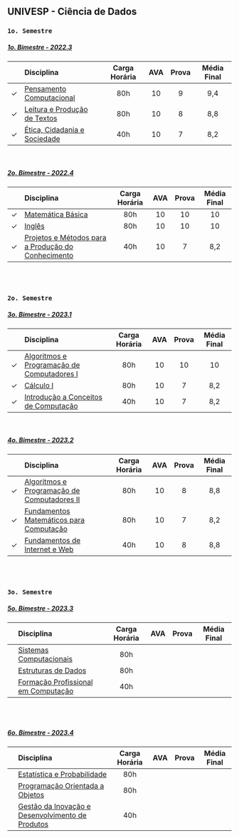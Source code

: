## UNIVESP - Ciência de Dados

### ```1o. Semestre```
##### [1o. Bimestre - 2022.3](https://github.com/cintia-shinoda/univesp/tree/master/1o%20Bimestre%20-%202022.3)

|  | Disciplina | Carga Horária | AVA | Prova | Média Final |
|:---:|:---|:---:|:---:|:---:|:---:|
| &check; | [Pensamento Computacional](https://github.com/cintia-shinoda/univesp/tree/master/1o%20Bimestre%20-%202022.3/Pensamento%20Computacional) | 80h | 10 | 9 | 9,4 |
| &check; | [Leitura e Produção de Textos](https://github.com/cintia-shinoda/univesp/tree/master/1o%20Bimestre%20-%202022.3/Leitura%20e%20Produ%C3%A7%C3%A3o%20de%20Textos) | 80h | 10 | 8 | 8,8 |
| &check; | [Ética, Cidadania e Sociedade](https://github.com/cintia-shinoda/univesp/tree/master/1o%20Bimestre%20-%202022.3/%C3%89tica%2C%20Cidadania%20e%20Sociedade) | 40h | 10 | 7 | 8,2 |

<br>


##### [2o. Bimestre - 2022.4](https://github.com/cintia-shinoda/univesp/tree/master/2o%20Bimestre%20-%202022.4)

|  | Disciplina | Carga Horária | AVA | Prova | Média Final |
|:---:|:---|:---:|:---:|:---:|:---:|
| &check; | [Matemática Básica](https://github.com/cintia-shinoda/univesp/tree/master/2o%20Bimestre%20-%202022.4/Matem%C3%A1tica%20B%C3%A1sica) | 80h | 10 | 10 | 10 |
| &check; | [Inglês](https://github.com/cintia-shinoda/univesp/tree/master/2o%20Bimestre%20-%202022.4/Ingl%C3%AAs) | 80h | 10 | 10 | 10 |
| &check; | [Projetos e Métodos para a Produção do Conhecimento](https://github.com/cintia-shinoda/univesp/tree/master/2o%20Bimestre%20-%202022.4/Projetos%20e%20M%C3%A9todos%20para%20a%20Produ%C3%A7%C3%A3o%20do%20Conhecimento) | 40h | 10 | 7 | 8,2 |

<br><br>


### ```2o. Semestre```
##### [3o. Bimestre - 2023.1](https://github.com/cintia-shinoda/univesp/tree/master/3o%20Bimestre%20-%202023.1)

|  | Disciplina | Carga Horária | AVA | Prova | Média Final |
|:---:|:---|:---:|:---:|:---:|:---:|
| &check; | [Algoritmos e Programação de Computadores I](https://github.com/cintia-shinoda/univesp/tree/master/3o%20Bimestre%20-%202023.1/Algoritmos%20e%20Programa%C3%A7%C3%A3o%20de%20Computadores%20I) | 80h | 10 | 10 | 10 |
| &check; | [Cálculo I](https://github.com/cintia-shinoda/univesp/tree/master/3o%20Bimestre%20-%202023.1/C%C3%A1lculo%20I) | 80h | 10 | 7 | 8,2 |
| &check; | [Introdução a Conceitos de Computação](https://github.com/cintia-shinoda/univesp/tree/master/3o%20Bimestre%20-%202023.1/Intro%20a%20Conceitos%20de%20Computa%C3%A7%C3%A3o) | 40h | 10 | 7 | 8,2 |

<br>


##### [4o. Bimestre - 2023.2](https://github.com/cintia-shinoda/univesp/tree/master/4o%20Bimestre%20-%202023.2)

|  | Disciplina | Carga Horária | AVA | Prova | Média Final |
|:---:|:---|:---:|:---:|:---:|:---:|
| &check; | [Algoritmos e Programação de Computadores II](https://github.com/cintia-shinoda/univesp/tree/master/4o%20Bimestre%20-%202023.2/Algoritmos%20e%20Programa%C3%A7%C3%A3o%20de%20Computadores%20II) | 80h | 10 | 8 | 8,8 |
| &check; | [Fundamentos Matemáticos para Computação](https://github.com/cintia-shinoda/univesp/tree/master/4o%20Bimestre%20-%202023.2/Fundamentos%20Matem%C3%A1ticos%20para%20Computa%C3%A7%C3%A3o) | 80h | 10 | 7 | 8,2 |
| &check; | [Fundamentos de Internet e Web](https://github.com/cintia-shinoda/univesp/tree/master/4o%20Bimestre%20-%202023.2/Fundamentos%20de%20Internet%20e%20Web) | 40h | 10 | 8 | 8,8 |

<br><br>


### ```3o. Semestre```
##### [5o. Bimestre - 2023.3]()

|  | Disciplina | Carga Horária | AVA | Prova | Média Final |
|:---:|:---|:---:|:---:|:---:|:---:|
|  | [Sistemas Computacionais]() | 80h |  |  |  |
|  | [Estruturas de Dados]() | 80h |  |  |  |
|  | [Formação Profissional em Computação]() | 40h |  |  |  |

<br><br>


##### [6o. Bimestre - 2023.4]()

|  | Disciplina | Carga Horária | AVA | Prova | Média Final |
|:---:|:---|:---:|:---:|:---:|:---:|
|  | [Estatística e Probabilidade]() | 80h |  |  |  |
|  | [Programação Orientada a Objetos]() | 80h |  |  |  |
|  | [ Gestão da Inovação e Desenvolvimento de Produtos]() | 40h |  |  |  |